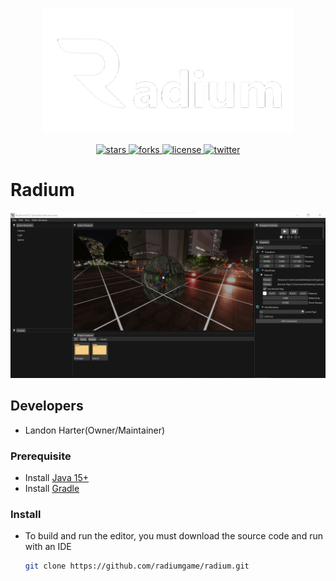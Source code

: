<p align="center">
    <a href="https://radiumgame.github.io/radium-website/">
        <img src="Github/logo.png"
             alt="Radium Logo" style="width: 80%">
    </a>
</p>
<p align="center">
    <a href="https://github.com/radiumgame/radium/stargazers">
        <img src="https://img.shields.io/github/stars/radiumgame/radium.svg?style=flat-square&colorB=4183c4"
             alt="stars">
    </a>
    <a href="https://github.com/radiumgame/radium/network">
        <img src="https://img.shields.io/github/forks/radiumgame/radium.svg?style=flat-square&colorB=4183c4"
             alt="forks">
    </a>
    <a href="./licenses/LICENSE">
        <img src="https://img.shields.io/badge/license-Apache 2.0-blue.svg?style=flat-square&colorB=4183c4"
             alt="license">
    </a>
    <a href="https://twitter.com/harter_landon">
        <img src="https://img.shields.io/twitter/follow/harter_landon.svg?logo=twitter&label=follow&style=flat-square&colorB=4183c4"
             alt="twitter">
    </a>
</p>

# Radium

![image](Github/Preview.png)


## Developers

- Landon Harter(Owner/Maintainer)

### Prerequisite

- Install [Java 15+](https://www.java.com/en/)
- Install [Gradle](https://gradle.org/)

### Install

- To build and run the editor, you must download the source code and run with an IDE

  ```bash
  git clone https://github.com/radiumgame/radium.git
  ```